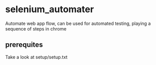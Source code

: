 # selenium_automater
Automate web app flow, can be used for automated testing, playing a sequence of steps in chrome

## prerequites
Take a look at setup/setup.txt

